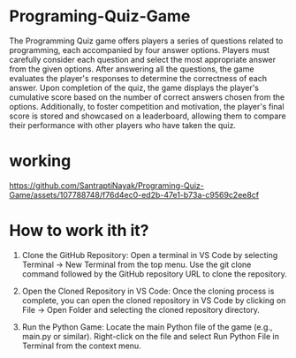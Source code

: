 # Programing-Quiz-Game
The Programming Quiz game offers players a series of questions related to programming, each accompanied by four answer options. Players must carefully consider each question and select the most appropriate answer from the given options. After answering all the questions, the game evaluates the player's responses to determine the correctness of each answer. Upon completion of the quiz, the game displays the player's cumulative score based on the number of correct answers chosen from the options. Additionally, to foster competition and motivation, the player's final score is stored and showcased on a leaderboard, allowing them to compare their performance with other players who have taken the quiz.


# working

https://github.com/SantraptiNayak/Programing-Quiz-Game/assets/107788748/f76d4ec0-ed2b-47e1-b73a-c9569c2ee8cf


# How to work ith it?

1. Clone the GitHub Repository: Open a terminal in VS Code by selecting Terminal -> New Terminal from the top menu. Use the git clone command followed by the GitHub repository URL to clone the repository.

2. Open the Cloned Repository in VS Code: Once the cloning process is complete, you can open the cloned repository in VS Code by clicking on File -> Open Folder and selecting the cloned repository directory.

3. Run the Python Game: Locate the main Python file of the game (e.g., main.py or similar). Right-click on the file and select Run Python File in Terminal from the context menu.
